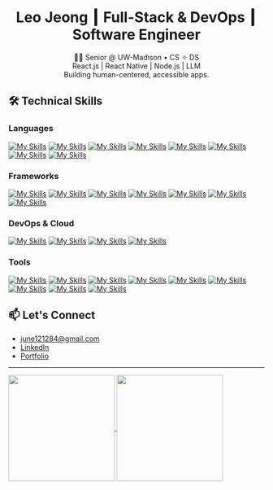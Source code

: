 <!--
<h1>
  Hey there! 
  <img src="https://media.giphy.com/media/hvRJCLFzcasrR4ia7z/giphy.gif" width="35">
</h1>

- **My name is Leo Jeong**, and I'm a junior at the University of Wisconsin-Madison, majoring in **Computer Science.**
- I aspire to become a software engineer focused on creating human-centered, accessible solutions.
- I am committed to refining my skills and making a positive impact through technology.
-->

<h1 align="center">
  Leo Jeong ┃ Full-Stack & DevOps ┃ Software Engineer
</h1>

<p align="center">
  🧑‍💻 Senior @ UW-Madison • CS ✧ DS
  <br/>React.js | React Native | Node.js | LLM
  <br/>Building human-centered, accessible apps.
</p>

## 🛠 Technical Skills

### Languages
[![My Skills](https://skillicons.dev/icons?i=py)](https://www.python.org/)
[![My Skills](https://skillicons.dev/icons?i=java)](https://www.java.com)
[![My Skills](https://skillicons.dev/icons?i=js)](https://developer.mozilla.org/en-US/docs/Web/JavaScript)
[![My Skills](https://skillicons.dev/icons?i=ts)](https://www.typescriptlang.org/)
[![My Skills](https://skillicons.dev/icons?i=html)](https://developer.mozilla.org/en-US/docs/Web/HTML)
[![My Skills](https://skillicons.dev/icons?i=css)](https://developer.mozilla.org/en-US/docs/Web/CSS)
[![My Skills](https://skillicons.dev/icons?i=c)](https://www.cprogramming.com/)
[![My Skills](https://skillicons.dev/icons?i=cpp)](https://www.cprogramming.com/)
<!--
[![My Skills](https://skillicons.dev/icons?i=bash)](https://www.gnu.org/software/bash/)
-->

### Frameworks
<!--
[![My Skills](https://skillicons.dev/icons?i=react,nodejs,flask)](https://skillicons.dev)
-->
[![My Skills](https://skillicons.dev/icons?i=react)](https://reactnative.dev/)
[![My Skills](https://skillicons.dev/icons?i=nodejs)](https://nodejs.org/en)
[![My Skills](https://skillicons.dev/icons?i=expressjs)](https://expressjs.com/)
[![My Skills](https://skillicons.dev/icons?i=flask)](https://flask.palletsprojects.com/en/stable/)
[![My Skills](https://skillicons.dev/icons?i=bootstrap)](https://getbootstrap.com/)
[![My Skills](https://skillicons.dev/icons?i=tailwindcss)](https://tailwindcss.com/)
[![My Skills](https://skillicons.dev/icons?i=pytorch)](https://pytorch.org/)
<!--
[![My Skills](https://skillicons.dev/icons?i=tensorflow)](https://www.tensorflow.org/)
-->


<!--
## 🌐 Platforms
[![My Skills](https://skillicons.dev/icons?i=windows,apple,linux)](https://skillicons.dev)  
-->

### DevOps & Cloud
[![My Skills](https://skillicons.dev/icons?i=docker)](https://www.docker.com/)
[![My Skills](https://skillicons.dev/icons?i=githubactions)](https://github.com/features/actions)
[![My Skills](https://skillicons.dev/icons?i=gcp)](https://cloud.google.com/)
[![My Skills](https://skillicons.dev/icons?i=aws)](https://aws.amazon.com/)


### Tools
[![My Skills](https://skillicons.dev/icons?i=git)](https://git-scm.com/)
[![My Skills](https://skillicons.dev/icons?i=github)](https://github.com/)
[![My Skills](https://skillicons.dev/icons?i=firebase)](https://firebase.google.com/)
[![My Skills](https://skillicons.dev/icons?i=anaconda)](https://www.anaconda.com/)
[![My Skills](https://skillicons.dev/icons?i=postman)](https://www.postman.com/)
[![My Skills](https://skillicons.dev/icons?i=mysql)](https://www.mysql.com/)
[![My Skills](https://skillicons.dev/icons?i=sqlite)](https://www.sqlite.org/)
[![My Skills](https://skillicons.dev/icons?i=mongodb)](https://www.mongodb.com/)
[![My Skills](https://skillicons.dev/icons?i=supabase)](https://supabase.com/)

<!--
[![My Skills](https://skillicons.dev/icons?i=figma)](https://www.figma.com/)
[![My Skills](https://skillicons.dev/icons?i=eclipse)](https://eclipseide.org/)
[![My Skills](https://skillicons.dev/icons?i=androidstudio)](https://developer.android.com/studio)
[![My Skills](https://skillicons.dev/icons?i=vscode)](https://code.visualstudio.com/)
-->


## 📫 Let's Connect
- june121284@gmail.com
- [LinkedIn](https://www.linkedin.com/in/Leo-Jeong/)
- [Portfolio](https://tyrrnien81.github.io/)

---

<div>
  <a href="https://github.com/Tyrrnien81">
    <img align="center" style="height: 209px;" src="https://github-readme-stats.zohan.tech/api?username=Tyrrnien81&show_icons=true&theme=react" />
  </a>
  <a href="https://github.com/Tyrrnien81">
    <img align="center" style="height: 209px;" src="https://github-readme-stats.vercel.app/api/top-langs/?username=Tyrrnien81&layout=donut&theme=react&langs_count=5" />
  </a>
</div>


<!--
![GitHub stats](https://github-readme-stats.zohan.tech/api?username=Tyrrnien81&show_icons=true&theme=react)

![Top Langs](https://github-readme-stats.vercel.app/api/top-langs/?username=Tyrrnien81&layout=donut&theme=react&langs_count=5)
(https://github.com/anuraghazra/github-readme-stats)
-->

